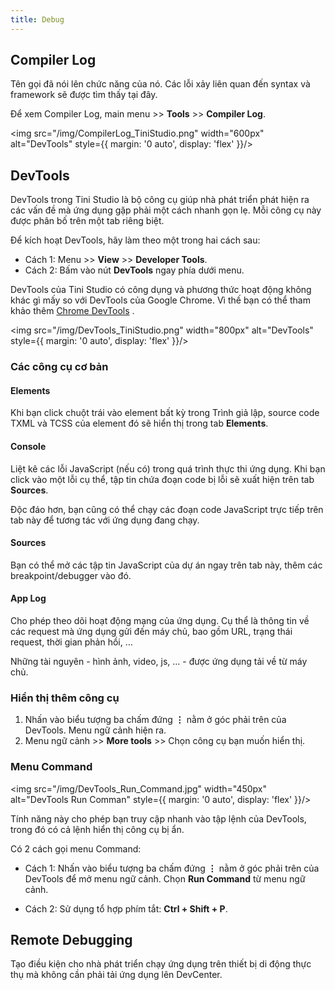 ```yaml
---
title: Debug
---
```

## Compiler Log

Tên gọi đã nói lên chức năng của nó. Các lỗi xảy liên quan đến syntax và framework sẽ được tìm thấy tại đây.

Để xem Compiler Log, main menu >> **Tools** >> **Compiler Log**.

<img src="/img/CompilerLog_TiniStudio.png" width="600px" alt="DevTools" style={{ margin: '0 auto', display: 'flex' }}/>

## DevTools

DevTools trong Tini Studio là bộ công cụ giúp nhà phát triển phát hiện ra các vấn đề mà ứng dụng gặp phải một cách nhanh gọn lẹ. Mỗi công cụ này được phân bố trên một tab riêng biệt.

Để kích hoạt DevTools, hãy làm theo một trong hai cách sau:

- Cách 1: Menu >> **View** >> **Developer Tools**.
- Cách 2: Bấm vào nút **DevTools** ngay phía dưới menu.

DevTools của Tini Studio có công dụng và phương thức hoạt động không khác gì mấy so với DevTools của Google Chrome. Vì thế bạn có thể tham khảo thêm [Chrome DevTools](https://developer.chrome.com/docs/devtools/) .

<img src="/img/DevTools_TiniStudio.png" width="800px" alt="DevTools" style={{ margin: '0 auto', display: 'flex' }}/>

### Các công cụ cơ bản

#### Elements

Khi bạn click chuột trái vào element bất kỳ trong Trình giả lập, source code TXML và TCSS của element đó sẽ hiển thị trong tab **Elements**.

#### Console

Liệt kê các lỗi JavaScript (nếu có) trong quá trình thực thi ứng dụng. Khi bạn click vào một lỗi cụ thể, tập tin chứa đoạn code bị lỗi sẽ xuất hiện trên tab **Sources**.

Độc đáo hơn, bạn cũng có thể chạy các đoạn code JavaScript trực tiếp trên tab này để tương tác với ứng dụng đang chạy.

#### Sources

Bạn có thể mở các tập tin JavaScript của dự án ngay trên tab này, thêm các breakpoint/debugger vào đó.

#### App Log

Cho phép theo dõi hoạt động mạng của ứng dụng. Cụ thể là
thông tin về các request mà ứng dụng gửi đến máy chủ, bao gồm URL, trạng thái request, thời gian phản hồi, …

Những tài nguyên - hình ảnh, video, js, … -  được ứng dụng tải về từ máy chủ.

### Hiển thị thêm công cụ

1. Nhấn vào biểu tượng ba chấm đứng **⋮** nằm ở góc phải trên của DevTools. Menu ngữ cảnh hiện ra.
2. Menu ngữ cảnh >> **More tools** >> Chọn công cụ bạn muốn hiển thị.

### Menu Command

<img src="/img/DevTools_Run_Command.jpg" width="450px" alt="DevTools Run Comman" style={{ margin: '0 auto', display: 'flex' }}/>

Tính năng này cho phép bạn truy cập nhanh vào tập lệnh của DevTools, trong đó có cả lệnh hiển thị công cụ bị ẩn.

Có 2 cách gọi menu Command:

- Cách 1: Nhấn vào biểu tượng ba chấm đứng **⋮** nằm ở góc phải trên của DevTools để mở menu ngữ cảnh. Chọn **Run Command** từ menu ngữ cảnh.

- Cách 2: Sử dụng tổ hợp phím tắt: **Ctrl + Shift + P**.

## Remote Debugging

Tạo điều kiện cho nhà phát triển chạy ứng dụng trên thiết bị di động thực thụ mà không cần phải tải ứng dụng lên DevCenter.

